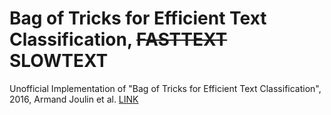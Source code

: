 # Bag of Tricks for Efficient Text Classification, ~~FASTTEXT~~ SLOWTEXT
  
Unofficial Implementation of "Bag of Tricks for Efficient Text Classification", 2016, Armand Joulin et al. [LINK](https://arxiv.org/pdf/1607.01759.pdf)

